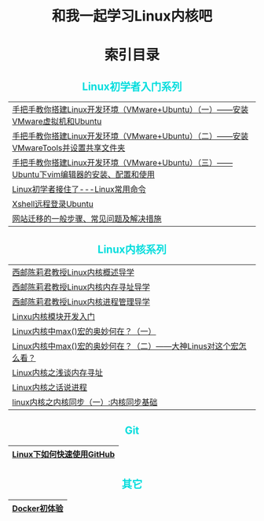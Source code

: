 # **<center>和我一起学习Linux内核吧**</center>

# <center>索引目录</center>
##  <center><font color="#00dddd">Linux初学者入门系列</font><br /></center>
||
|--|
|[手把手教你搭建Linux开发环境（VMware+Ubuntu）（一）——安装VMware虚拟机和Ubuntu](https://blog.csdn.net/qq_34258344/article/details/101175849)| 
|[手把手教你搭建Linux开发环境（VMware+Ubuntu）（二）——安装VMwareTools并设置共享文件夹](https://blog.csdn.net/qq_34258344/article/details/101942788)  | 
| [手把手教你搭建Linux开发环境（VMware+Ubuntu）（三）——Ubuntu下vim编辑器的安装、配置和使用](https://blog.csdn.net/qq_34258344/article/details/97525312) |
| [Linux初学者接住了---Linux常用命令](https://blog.csdn.net/qq_34258344/article/details/96960662) |
| [Xshell远程登录Ubuntu](https://blog.csdn.net/qq_34258344/article/details/97394189) |
| [网站迁移的一般步骤、常见问题及解决措施](https://blog.csdn.net/qq_34258344/article/details/99619696) |

##  <center><font color="#00dddd">Linux内核系列</font><br /></center>
||
|--|
|[西邮陈莉君教授Linux内核概述导学](https://blog.csdn.net/qq_34258344/article/details/102399144)|
|[西邮陈莉君教授Linux内核内存寻址导学](https://blog.csdn.net/qq_34258344/article/details/102399578)|
|[西邮陈莉君教授Linux内核进程管理导学](https://blog.csdn.net/qq_34258344/article/details/102399917)|
| [Linxu内核模块开发入门](https://blog.csdn.net/qq_34258344/article/details/95028200) |
| [Linux内核中max()宏的奥妙何在？（一）](https://blog.csdn.net/qq_34258344/article/details/101039771) |
| [Linux内核中max()宏的奥妙何在？（二）——大神Linus对这个宏怎么看？](https://blog.csdn.net/qq_34258344/article/details/101161512) |
|  [Linux内核之浅谈内存寻址](https://blog.csdn.net/qq_34258344/article/details/95519020)|
| [Linux内核之话说进程](https://blog.csdn.net/qq_34258344/article/details/98347167) |
| [linux内核之内核同步（一）:内核同步基础](https://blog.csdn.net/qq_34258344/article/details/100592236) |

##  <center><font color="#00dddd">Git</font><br /></center>
| [Linux下如何快速使用GitHub](https://blog.csdn.net/qq_34258344/article/details/100625434) |
|--|

##  <center><font color="#00dddd">其它</font><br /></center>
| [Docker初体验](https://blog.csdn.net/qq_34258344/article/details/95972999) |
| -- |
